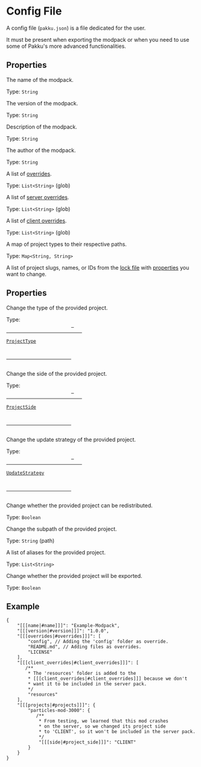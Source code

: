 # Config File

A config file (`pakku.json`) is a file dedicated for the user.

It must be present when exporting the modpack 
or when you need to use some of Pakku's more advanced functionalities.

## Properties

<deflist type="medium">
    <def id="name">
        <title><code>name</code></title>
        <p>The name of the modpack.</p>
        <p>
            Type: <code>String</code>
        </p>
    </def>
    <def id="version">
        <title><code>version</code></title>
        <p>The version of the modpack.</p>
        <p>
            Type: <code>String</code>
        </p>
    </def>
    <def id="description">
        <title><code>description</code></title>
        <p>Description of the modpack.</p>
        <p>
            Type: <code>String</code>
        </p>
    </def>
    <def id="author">
        <title><code>author</code></title>
        <p>The author of the modpack.</p>
        <p>
            Type: <code>String</code>
        </p>
    </def>
    <def id="overrides">
        <title><code>overrides</code></title>
        <p>
            A list of <a href="Pakku-Terminology.md" anchor="override">overrides</a>.
        </p>
        <p>
            Type: <code>List&lt;String&gt;</code> (glob)
        </p>
    </def>
    <def id="server_overrides">
        <title><code>server_overrides</code></title>
        <p>
            A list of <a href="Pakku-Terminology.md" anchor="override">server overrides</a>.
        </p>
        <p>
            Type: <code>List&lt;String&gt;</code> (glob)
        </p>
    </def>
    <def id="client_overrides">
        <title><code>client_overrides</code></title>
        <p>
            A list of <a href="Pakku-Terminology.md" anchor="override">client overrides</a>.
        </p>
        <p>
            Type: <code>List&lt;String&gt;</code> (glob)
        </p>
    </def>
    <def id="paths">
        <title><code>paths</code></title>
        <p>A map of project types to their respective paths.</p>
        <p>
            Type: <code>Map&lt;String, String&gt;</code>
        </p>
    </def>
    <def id="projects">
        <title><code>projects</code></title>
        <p>
            A list of project slugs, names, or IDs from the <a href="Lock-File.md">lock file</a>
            with <a href="#project_properties">properties</a> you want to change.
        </p>
        <h2 id="project_properties">Properties</h2>
        <deflist type="wide">
            <def id="project_type">
                <title><code>type</code></title>
                <p>
                    Change the type of the provided project.
                </p>
                <p>
                    Type: 
                    <code>
                        <a href="https://juraj-hrivnak.github.io/Pakku/api/-pakku/teksturepako.pakku.api.projects/-project-type/index.html"> 
                            <p>ProjectType</p>
                        </a>
                    </code>
                </p>
            </def>
            <def id="project_side">
                <title><code>side</code></title>
                <p>
                    Change the side of the provided project.
                </p>
                <p>
                    Type: 
                    <code>
                        <a href="https://juraj-hrivnak.github.io/Pakku/api/-pakku/teksturepako.pakku.api.projects/-project-side/index.html"> 
                            <p>ProjectSide</p>
                        </a>
                    </code>
                </p>
            </def>
            <def id="project_update_strategy">
                <title><code>update_strategy</code></title>
                <p>
                    Change the update strategy of the provided project.
                </p>
                <p>
                    Type: 
                    <code>
                        <a href="https://juraj-hrivnak.github.io/Pakku/api/-pakku/teksturepako.pakku.api.projects/-update-strategy/index.html"> 
                            <p>UpdateStrategy</p>
                        </a>
                    </code>
                </p>
            </def>
            <def id="project_redistributable">
                <title><code>redistributable</code></title>
                <p>
                    Change whether the provided project can be redistributed.
                </p>
                <p>
                    Type: <code>Boolean</code>
                </p>
            </def>
            <def id="project_subpath">
                <title><code>subpath</code></title>
                <p>
                    Change the subpath of the provided project.
                </p>
                <p>
                    Type: <code>String</code> (path)
                </p>
            </def>
            <def id="project_aliases">
                <title><code>aliases</code></title>
                <p>
                    A list of aliases for the provided project.
                </p>
                <p>
                    Type: <code>List&lt;String&gt;</code>
                </p>
            </def>
            <def id="project_export">
                <title><code>export</code></title>
                <p>
                    Change whether the provided project will be exported.
                </p>
                <p>
                    Type: <code>Boolean</code>
                </p>
            </def>
        </deflist>
    </def>
</deflist>

## Example

```JSON5
{
    "[[[name|#name]]]": "Example-Modpack",
    "[[[version|#version]]]": "1.0.0",
    "[[[overrides|#overrides]]]": [
        "config", // Adding the 'config' folder as override.
        "README.md", // Adding files as overrides.
        "LICENSE"
    ],
    "[[[client_overrides|#client_overrides]]]": [
       /**
        * The 'resources' folder is added to the
        * [[[client_overrides|#client_overrides]]] because we don't  
        * want it to be included in the server pack.
        */
        "resources" 
    ],
    "[[[projects|#projects]]]": {
        "particles-mod-3000": {
           /**
            * From testing, we learned that this mod crashes
            * on the server, so we changed its project side
            * to 'CLIENT', so it won't be included in the server pack.
            */
            "[[[side|#project_side]]]": "CLIENT"
        }
    }
}
```
